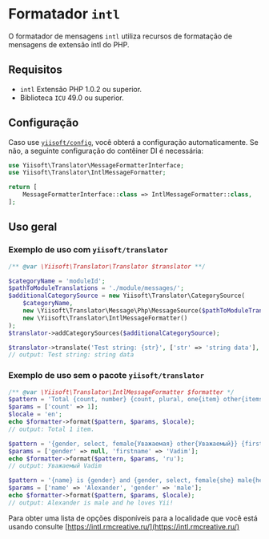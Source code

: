 # Formatador `intl`

O formatador de mensagens `intl` utiliza recursos de formatação de mensagens de extensão intl do PHP.

## Requisitos

- `intl` Extensão PHP 1.0.2 ou superior.
- Biblioteca `ICU` 49.0 ou superior.

## Configuração

Caso use [`yiisoft/config`](http://github.com/yiisoft/config), você obterá a configuração automaticamente. Se não,
a seguinte configuração do contêiner DI é necessária:

```php
use Yiisoft\Translator\MessageFormatterInterface;
use Yiisoft\Translator\IntlMessageFormatter;

return [
    MessageFormatterInterface::class => IntlMessageFormatter::class,
];
```

## Uso geral

### Exemplo de uso com `yiisoft/translator`

```php
/** @var \Yiisoft\Translator\Translator $translator **/

$categoryName = 'moduleId';
$pathToModuleTranslations = './module/messages/';
$additionalCategorySource = new Yiisoft\Translator\CategorySource(
    $categoryName, 
    new \Yiisoft\Translator\Message\Php\MessageSource($pathToModuleTranslations),
    new \Yiisoft\Translator\IntlMessageFormatter()
);
$translator->addCategorySources($additionalCategorySource);

$translator->translate('Test string: {str}', ['str' => 'string data'], 'moduleId', 'en');
// output: Test string: string data
```

### Exemplo de uso sem o pacote `yiisoft/translator`

```php
/** @var \Yiisoft\Translator\IntlMessageFormatter $formatter */
$pattern = 'Total {count, number} {count, plural, one{item} other{items}}.';
$params = ['count' => 1];
$locale = 'en';
echo $formatter->format($pattern, $params, $locale);
// output: Total 1 item. 

$pattern = '{gender, select, female{Уважаемая} other{Уважаемый}} {firstname}';
$params = ['gender' => null, 'firstname' => 'Vadim'];
echo $formatter->format($pattern, $params, 'ru');
// output: Уважаемый Vadim 

$pattern = '{name} is {gender} and {gender, select, female{she} male{he} other{it}} loves Yii!';
$params = ['name' => 'Alexander', 'gender' => 'male'];
echo $formatter->format($pattern, $params, $locale);
// output: Alexander is male and he loves Yii! 
```

Para obter uma lista de opções disponíveis para a localidade que você está usando consulte
[https://intl.rmcreative.ru/](https://intl.rmcreative.ru/)
